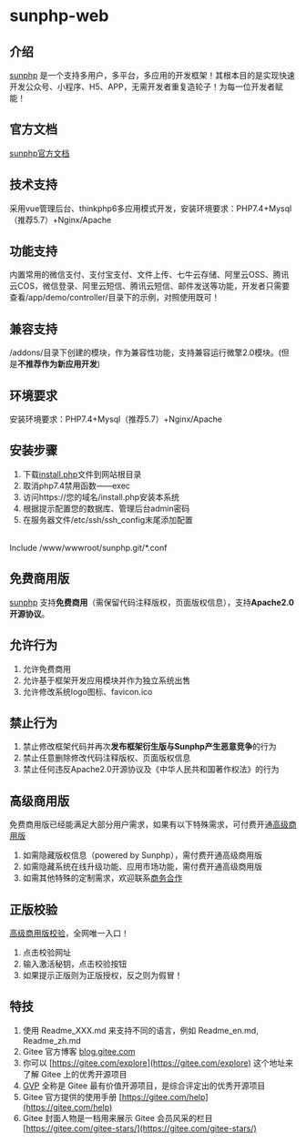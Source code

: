 # sunphp-web

## 介绍
[sunphp](https://gitee.com/bluestear/sunphp) 是一个支持多用户，多平台，多应用的开发框架！其根本目的是实现快速开发公众号、小程序、H5、APP，无需开发者重复造轮子！为每一位开发者赋能！

## 官方文档
[sunphp官方文档](https://bluestear.gitee.io/sunphp-web)


## 技术支持
采用vue管理后台、thinkphp6多应用模式开发，安装环境要求：PHP7.4+Mysql（推荐5.7）+Nginx/Apache

## 功能支持
内置常用的微信支付、支付宝支付、文件上传、七牛云存储、阿里云OSS、腾讯云COS，微信登录、阿里云短信、腾讯云短信、邮件发送等功能，开发者只需要查看/app/demo/controller/目录下的示例，对照使用既可！

## 兼容支持
/addons/目录下创建的模块，作为兼容性功能，支持兼容运行微擎2.0模块。(但是**不推荐作为新应用开发**)

## 环境要求
安装环境要求：PHP7.4+Mysql（推荐5.7）+Nginx/Apache

## 安装步骤
1. 下载[install.php](https://bluestear.gitee.io/sunphp-web/install.html)文件到网站根目录
2. 取消php7.4禁用函数——exec
3. 访问https://您的域名/install.php安装本系统
4. 根据提示配置您的数据库、管理后台admin密码
5. 在服务器文件/etc/ssh/ssh_config末尾添加配置
<br/>
Include /www/wwwroot/sunphp.git/*.conf


## 免费商用版
[sunphp](https://gitee.com/bluestear/sunphp) 支持**免费商用**（需保留代码注释版权，页面版权信息），支持**Apache2.0开源协议**。


## 允许行为
1. 允许免费商用
2. 允许基于框架开发应用模块并作为独立系统出售
3. 允许修改系统logo图标、favicon.ico


## 禁止行为
1. 禁止修改框架代码并再次**发布框架衍生版与Sunphp产生恶意竞争**的行为
2. 禁止任意删除修改代码注释版权、页面版权信息
3. 禁止任何违反Apache2.0开源协议及《中华人民共和国著作权法》的行为


## 高级商用版
免费商用版已经能满足大部分用户需求，如果有以下特殊需求，可付费开通[高级商用版](https://mall.sunphp.cn/pages/goods_details/index?id=12)
1. 如需隐藏版权信息（powered by Sunphp），需付费开通高级商用版
2. 如需隐藏系统在线升级功能、应用市场功能，需付费开通高级商用版
3. 如需其他特殊的定制需求，欢迎联系[商务合作](/cooperation/)


## 正版校验
[高级商用版校验](https://mall.sunphp.cn/check.html)，全网唯一入口！
1. 点击校验网址
2. 输入激活秘钥，点击校验按钮
3. 如果提示正版则为正版授权，反之则为假冒！


## 特技

1.  使用 Readme\_XXX.md 来支持不同的语言，例如 Readme\_en.md, Readme\_zh.md
2.  Gitee 官方博客 [blog.gitee.com](https://blog.gitee.com)
3.  你可以 [https://gitee.com/explore](https://gitee.com/explore) 这个地址来了解 Gitee 上的优秀开源项目
4.  [GVP](https://gitee.com/gvp) 全称是 Gitee 最有价值开源项目，是综合评定出的优秀开源项目
5.  Gitee 官方提供的使用手册 [https://gitee.com/help](https://gitee.com/help)
6.  Gitee 封面人物是一档用来展示 Gitee 会员风采的栏目 [https://gitee.com/gitee-stars/](https://gitee.com/gitee-stars/)
